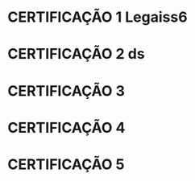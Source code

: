 # CERTIFICAÇÃO 1 Legaiss6


# CERTIFICAÇÃO 2 ds


# CERTIFICAÇÃO 3


# CERTIFICAÇÃO 4


# CERTIFICAÇÃO 5